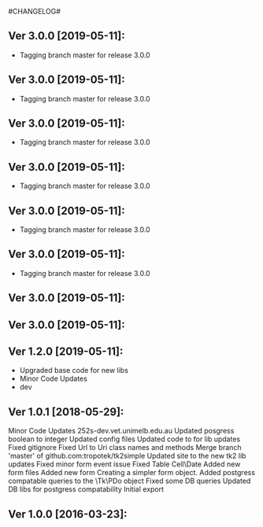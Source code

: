 
#CHANGELOG#

Ver 3.0.0 [2019-05-11]:
-------------------------------
  - Tagging branch master for release 3.0.0


Ver 3.0.0 [2019-05-11]:
-------------------------------
  - Tagging branch master for release 3.0.0


Ver 3.0.0 [2019-05-11]:
-------------------------------
  - Tagging branch master for release 3.0.0


Ver 3.0.0 [2019-05-11]:
-------------------------------
  - Tagging branch master for release 3.0.0


Ver 3.0.0 [2019-05-11]:
-------------------------------
  - Tagging branch master for release 3.0.0


Ver 3.0.0 [2019-05-11]:
-------------------------------
  - Tagging branch master for release 3.0.0


Ver 3.0.0 [2019-05-11]:
-------------------------------


Ver 3.0.0 [2019-05-11]:
-------------------------------


Ver 1.2.0 [2019-05-11]:
-------------------------------
  - Upgraded base code for new libs
  - Minor Code Updates
  - dev


Ver 1.0.1 [2018-05-29]:
-------------------------------
Minor Code Updates
252s-dev.vet.unimelb.edu.au
Updated posgress boolean to integer
Updated config files
Updated code to for lib updates
Fixed gitignore
Fixed Url to Uri class names and methods
Merge branch 'master' of github.com:tropotek/tk2simple
Updated site to the new tk2 lib updates
Fixed minor form event issue
Fixed Table Cell\Date
Added new form files
Added new form
Creating a simpler form object.
Added postgress compatable queries to the \Tk\PDo object
Fixed some DB queries
Updated DB libs for postgress compatability
Initial export


Ver 1.0.0 [2016-03-23]:
-------------------------------

